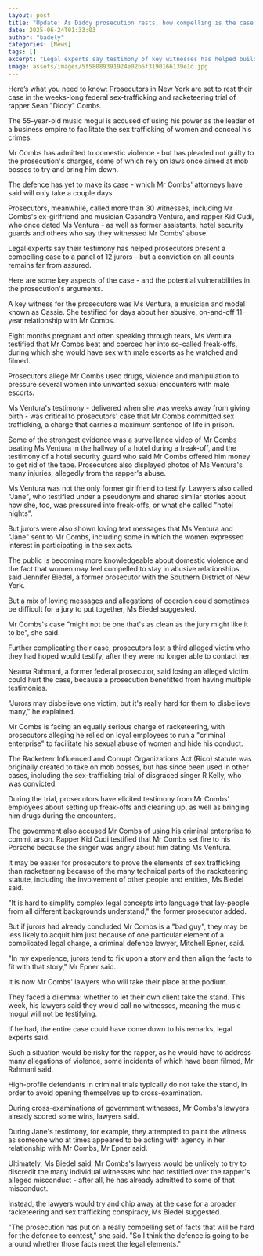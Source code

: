 ```yaml
---
layout: post
title: "Update: As Diddy prosecution rests, how compelling is the case against him?"
date: 2025-06-24T01:33:03
author: "badely"
categories: [News]
tags: []
excerpt: "Legal experts say testimony of key witnesses has helped build prosecutors' argument, but does not ensure a conviction on all counts."
image: assets/images/5f58089391924e02b6f3190166139e1d.jpg
---
```


Here’s what you need to know: Prosecutors in New York are set to rest their case in the weeks-long federal sex-trafficking and racketeering trial of rapper Sean "Diddy" Combs.

The 55-year-old music mogul is accused of using his power as the leader of a business empire to facilitate the sex trafficking of women and conceal his crimes.

Mr Combs has admitted to domestic violence - but has pleaded not guilty to the prosecution's charges, some of which rely on laws once aimed at mob bosses to try and bring him down. 

The defence has yet to make its case - which Mr Combs' attorneys have said will only take a couple days. 

Prosecutors, meanwhile, called more than 30 witnesses, including Mr Combs's ex-girlfriend and musician Casandra Ventura, and rapper Kid Cudi, who once dated Ms Ventura - as well as former assistants, hotel security guards and others who say they witnessed Mr Combs' abuse.

Legal experts say their testimony has helped prosecutors present a compelling case to a panel of 12 jurors - but a conviction on all counts remains far from assured.

Here are some key aspects of the case - and the potential vulnerabilities in the prosecution's arguments.

A key witness for the prosecutors was Ms Ventura, a musician and model known as Cassie. She testified for days about her abusive, on-and-off 11-year relationship with Mr Combs.

Eight months pregnant and often speaking through tears, Ms Ventura testified that Mr Combs beat and coerced her into so-called freak-offs, during which she would have sex with male escorts as he watched and filmed. 

Prosecutors allege Mr Combs used drugs, violence and manipulation to pressure several women into unwanted sexual encounters with male escorts.

Ms Ventura's testimony - delivered when she was weeks away from giving birth - was critical to prosecutors' case that Mr Combs committed sex trafficking, a charge that carries a maximum sentence of life in prison.

Some of the strongest evidence was a surveillance video of Mr Combs beating Ms Ventura in the hallway of a hotel during a freak-off, and the testimony of a hotel security guard who said Mr Combs offered him money to get rid of the tape. Prosecutors also displayed photos of Ms Ventura's many injuries, allegedly from the rapper's abuse.

Ms Ventura was not the only former girlfriend to testify. Lawyers also called "Jane", who testified under a pseudonym and shared similar stories about how she, too, was pressured into freak-offs, or what she called "hotel nights".

But jurors were also shown loving text messages that Ms Ventura and "Jane" sent to Mr Combs, including some in which the women expressed interest in participating in the sex acts.

The public is becoming more knowledgeable about domestic violence and the fact that women may feel compelled to stay in abusive relationships, said Jennifer Biedel, a former prosecutor with the Southern District of New York.

But a mix of loving messages and allegations of coercion could sometimes be difficult for a jury to put together, Ms Biedel suggested.

Mr Combs's case "might not be one that's as clean as the jury might like it to be", she said.

Further complicating their case, prosecutors lost a third alleged victim who they had hoped would testify, after they were no longer able to contact her. 

Neama Rahmani, a former federal prosecutor, said losing an alleged victim could hurt the case, because a prosecution benefitted from having multiple testimonies. 

"Jurors may disbelieve one victim, but it's really hard for them to disbelieve many," he explained.

Mr Combs is facing an equally serious charge of racketeering, with prosecutors alleging he relied on loyal employees to run a "criminal enterprise" to facilitate his sexual abuse of women and hide his conduct.

The Racketeer Influenced and Corrupt Organizations Act (Rico) statute was originally created to take on mob bosses, but has since been used in other cases, including the sex-trafficking trial of disgraced singer R Kelly, who was convicted.

During the trial, prosecutors have elicited testimony from Mr Combs' employees about setting up freak-offs and cleaning up, as well as bringing him drugs during the encounters.

The government also accused Mr Combs of using his criminal enterprise to commit arson. Rapper Kid Cudi testified that Mr Combs set fire to his Porsche because the singer was angry about him dating Ms Ventura.

It may be easier for prosecutors to prove the elements of sex trafficking than racketeering because of the many technical parts of the racketeering statute, including the involvement of other people and entities, Ms Biedel said.

"It is hard to simplify complex legal concepts into language that lay-people from all different backgrounds understand," the former prosecutor added.

But if jurors had already concluded Mr Combs is a "bad guy", they may be less likely to acquit him just because of one particular element of a complicated legal charge, a criminal defence lawyer, Mitchell Epner, said.

"In my experience, jurors tend to fix upon a story and then align the facts to fit with that story," Mr Epner said. 

It is now Mr Combs' lawyers who will take their place at the podium. 

They faced a dilemma: whether to let their own client take the stand. This week, his lawyers said they would call no witnesses, meaning the music mogul will not be testifying. 

If he had, the entire case could have come down to his remarks, legal experts said. 

Such a situation would be risky for the rapper, as he would have to address many allegations of violence, some incidents of which have been filmed, Mr Rahmani said.

High-profile defendants in criminal trials typically do not take the stand, in order to avoid opening themselves up to cross-examination.

During cross-examinations of government witnesses, Mr Combs's lawyers already scored some wins, lawyers said. 

During Jane's testimony, for example, they attempted to paint the witness as someone who at times appeared to be acting with agency in her relationship with Mr Combs, Mr Epner said.

Ultimately, Ms Biedel said, Mr Combs's lawyers would be unlikely to try to discredit the many individual witnesses who had testified over the rapper's alleged misconduct - after all, he has already admitted to some of that misconduct.

Instead, the lawyers would try and chip away at the case for a broader racketeering and sex trafficking conspiracy, Ms Biedel suggested.

"The prosecution has put on a really compelling set of facts that will be hard for the defence to contest," she said. "So I think the defence is going to be around whether those facts meet the legal elements."

